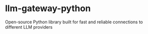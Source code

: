 # llm-gateway-python
Open-source Python library built for fast and reliable connections to different LLM providers
